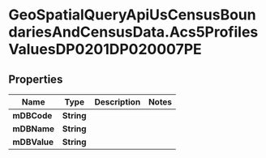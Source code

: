 # GeoSpatialQueryApiUsCensusBoundariesAndCensusData.Acs5ProfilesValuesDP0201DP020007PE

## Properties

Name | Type | Description | Notes
------------ | ------------- | ------------- | -------------
**mDBCode** | **String** |  | 
**mDBName** | **String** |  | 
**mDBValue** | **String** |  | 


